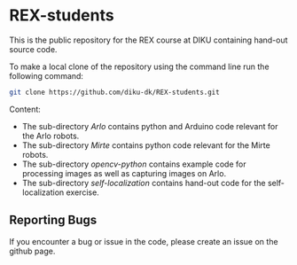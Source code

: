 # REX-students
This is the public repository for the REX course at DIKU containing hand-out source code. 

To make a local clone of the repository using the command line run the following command:
```bash
git clone https://github.com/diku-dk/REX-students.git
``` 

Content:
* The sub-directory *Arlo* contains python and Arduino code relevant for the Arlo robots.
* The sub-directory *Mirte* contains python code relevant for the Mirte robots.
* The sub-directory *opencv-python* contains example code for processing images as well as capturing images on Arlo.
* The sub-directory *self-localization* contains hand-out code for the self-localization exercise.

## Reporting Bugs
If you encounter a bug or issue in the code, please create an issue on the github page.
